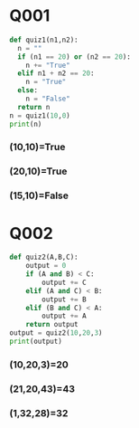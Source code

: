 # Q001

```.py
def quiz1(n1,n2):
  n = ""
  if (n1 == 20) or (n2 == 20):
    n += "True"
  elif n1 + n2 == 20:
    n = "True"
  else:
    n = "False"
  return n
n = quiz1(10,0)
print(n)
```
### (10,10)=True
### (20,10)=True
### (15,10)=False 

# Q002

```.py
def quiz2(A,B,C):
    output = 0
    if (A and B) < C:
        output += C
    elif (A and C) < B:
        output += B
    elif (B and C) < A:
        output += A
    return output
output = quiz2(10,20,3)
print(output)
```
### (10,20,3)=20
### (21,20,43)=43
### (1,32,28)=32

